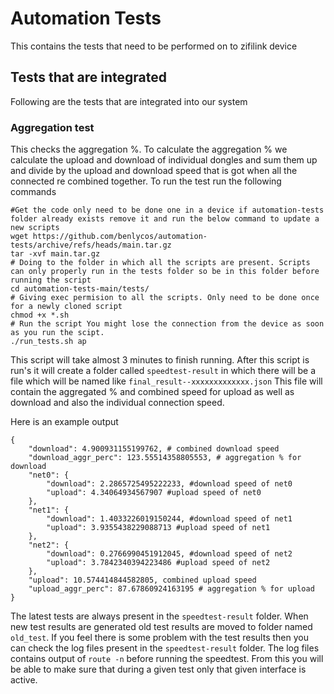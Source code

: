 # Automation Tests
This contains the tests that need to be performed on to zifilink device

## Tests that are integrated
Following are the tests that are integrated into our system
### Aggregation test
This checks the aggregation %. To calculate the aggregation % we calculate the upload and download of individual dongles and sum them up and divide by the upload and download speed that is got when all the connected re combined together.
To run the test run the following commands
```
#Get the code only need to be done one in a device if automation-tests folder already exists remove it and run the below command to update a new scripts
wget https://github.com/benlycos/automation-tests/archive/refs/heads/main.tar.gz
tar -xvf main.tar.gz
# Doing to the folder in which all the scripts are present. Scripts can only properly run in the tests folder so be in this folder before running the script
cd automation-tests-main/tests/
# Giving exec permision to all the scripts. Only need to be done once for a newly cloned script
chmod +x *.sh
# Run the script You might lose the connection from the device as soon as you run the scipt. 
./run_tests.sh ap 
```
This script will take almost 3 minutes to finish running. After this script is run's it will create a folder called `speedtest-result` in which there will be a file which will be named like `final_result--xxxxxxxxxxxxx.json`
This file will contain the aggregated % and combined speed for upload as well as download and also the individual connection speed. 

Here is an example output

```
{
    "download": 4.900931155199762, # combined download speed
    "download_aggr_perc": 123.55514358805553, # aggregation % for download
    "net0": {
        "download": 2.2865725495222233, #download speed of net0
        "upload": 4.34064934567907 #upload speed of net0
    }, 
    "net1": {
        "download": 1.4033226019150244, #download speed of net1
        "upload": 3.9355438229088713 #upload speed of net1
    }, 
    "net2": {
        "download": 0.2766990451912045, #download speed of net2
        "upload": 3.7842340394223486 #upload speed of net2
    }, 
    "upload": 10.574414844582805, combined upload speed 
    "upload_aggr_perc": 87.67860924163195 # aggregation % for upload
}
```
The latest tests are always present in the `speedtest-result` folder. When new test results are generated old test results are moved to folder named `old_test`.
If you feel there is some problem with the test results then you can check the log files present in the `speedtest-result` folder. The log files contains output of `route -n` before running the speedtest. From this you will be able to make sure that during a given test only that given interface is active. 
